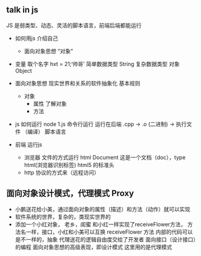 ## talk in js
  JS 是弱类型、动态、灵活的脚本语言，前端后端都能运行
- 如何用js 介绍自己
  - 面向对象思想
  “对象”
- 变量
  取个名字 hxt = 21;‘帅哥’ 简单数据类型 String
  复杂数据类型 对象 Object
- 面向对象思想
  现实世界和关系的软件抽象化
  基本规则
  - 对象
    - 属性 了解对象
    - 方法

- js 如何运行
  node 1.js 命令行运行  运行在后端
  .cpp -> .o (二进制) -> 执行文件 （编译）
  脚本语言 

- 前端 运行js
  - 浏览器 文件的方式运行
    html Document
    <!DOCTYPE html>  这是一个文档（doc），type html(浏览器识别标签)
    html5 的标准头
  - http 协议的方式来（远程访问）
    

## 面向对象设计模式，代理模式 Proxy
  - 小鹏送花给小美，通过面向对象的属性（描述）和方法（动作）就可以实现
  - 软件系统的世界，复杂的，类现实世界的
  - 添加一个小红对象， 老乡，闺蜜
    和小红一样实现了receiveFlower方法，
    方法名一样，接口，小红和小美可以互换
    receiveFlower 方法 内部的代码可以是不一样的，抽象
    代理送花的逻辑自由度交给了开发者
    面向接口（设计接口）的编程 面向对象思想的高级表现，即设计模式
    这里用的是代理模式